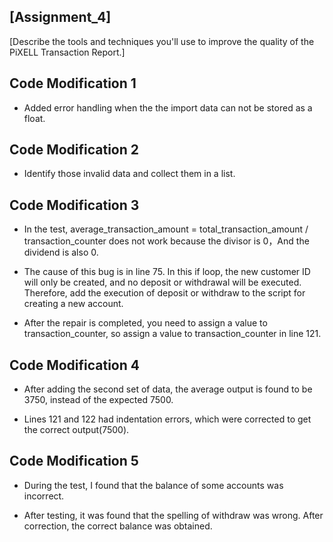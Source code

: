 ## [Assignment_4]

[Describe the tools and techniques you'll use to improve the quality of the PiXELL Transaction Report.]


## Code Modification 1

- Added error handling when the the import data can not be stored as a float.

## Code Modification 2

- Identify those invalid data and collect them in a list.

## Code Modification 3

- In the test, average_transaction_amount = total_transaction_amount / transaction_counter does not work because the divisor is 0，And the dividend is also 0.

- The cause of this bug is in line 75. In this if loop, the new customer ID will only be created, and no deposit or withdrawal will be executed. Therefore, add the execution of deposit or withdraw to the script for creating a new account.

- After the repair is completed, you need to assign a value to transaction_counter, so assign a value to transaction_counter in line 121.

## Code Modification 4

- After adding the second set of data, the average output is found to be 3750, instead of the expected 7500.

- Lines 121 and 122 had indentation errors, which were corrected to get the correct output(7500).

## Code Modification 5

- During the test, I found that the balance of some accounts was incorrect.

- After testing, it was found that the spelling of withdraw was wrong. After correction, the correct balance was obtained.